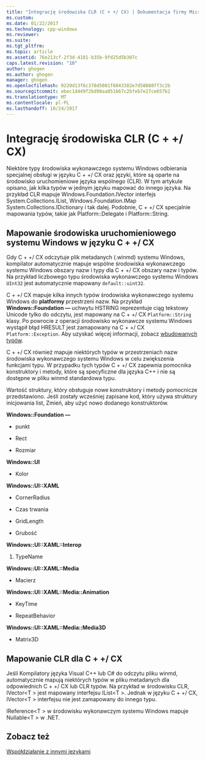 ```yaml
---
title: "Integrację środowiska CLR (C + +/ CX) | Dokumentacja firmy Microsoft"
ms.custom: 
ms.date: 01/22/2017
ms.technology: cpp-windows
ms.reviewer: 
ms.suite: 
ms.tgt_pltfrm: 
ms.topic: article
ms.assetid: 76e213cf-2f3d-4181-b35b-9fd25d5b307c
caps.latest.revision: "10"
author: ghogen
ms.author: ghogen
manager: ghogen
ms.openlocfilehash: 0220d13f6c378d5081f6043382e7d58888ff3c2b
ms.sourcegitcommit: ebec1d449f2bd98aa851667c2bfeb7e27ce657b2
ms.translationtype: MT
ms.contentlocale: pl-PL
ms.lasthandoff: 10/24/2017
---
```

# <a name="clr-integration-ccx"></a>Integrację środowiska CLR (C + +/ CX)
Niektóre typy środowiska wykonawczego systemu Windows odbierania specjalnej obsługi w języku C + +/ CX oraz języki, które są oparte na środowisko uruchomieniowe języka wspólnego (CLR). W tym artykule opisano, jak kilka typów w jednym języku mapować do innego języka. Na przykład CLR mapuje Windows.Foundation.IVector interfejs System.Collections.IList, Windows.Foundation.IMap System.Collections.IDictionary i tak dalej. Podobnie, C + +/ CX specjalnie mapowania typów, takie jak Platform::Delegate i Platform::String.  
  
## <a name="mapping-the-windows-runtime-to-ccx"></a>Mapowanie środowiska uruchomieniowego systemu Windows w języku C + +/ CX  
 Gdy C + +/ CX odczytuje plik metadanych (.winmd) systemu Windows, kompilator automatycznie mapuje wspólne środowiska wykonawczego systemu Windows obszary nazw i typy dla C + +/ CX obszary nazw i typów. Na przykład liczbowego typu środowiska wykonawczego systemu Windows `UInt32` jest automatycznie mapowany `default::uint32`.  
  
 C + +/ CX mapuje kilka innych typów środowiska wykonawczego systemu Windows do **platformy** przestrzeni nazw. Na przykład **Windows::Foundation —** uchwytu HSTRING reprezentuje ciąg tekstowy Unicode tylko do odczytu, jest mapowany na C + +/ CX `Platform::String` klasy. Po powrocie z operacji środowisko wykonawcze systemu Windows wystąpił błąd HRESULT jest zamapowany na C + +/ CX `Platform::Exception`. Aby uzyskać więcej informacji, zobacz [wbudowanych typów](http://msdn.microsoft.com/en-us/acc196fd-09da-4882-b554-6c94685ec75f).  
  
 C + +/ CX również mapuje niektórych typów w przestrzeniach nazw środowiska wykonawczego systemu Windows w celu zwiększenia funkcjami typu. W przypadku tych typów C + +/ CX zapewnia pomocnika konstruktory i metody, które są specyficzne dla języka C++ i nie są dostępne w pliku winmd standardowa typu.  
  
 Wartość struktury, który obsługuje nowe konstruktory i metody pomocnicze przedstawiono. Jeśli zostały wcześniej zapisane kod, który używa struktury inicjowania list, Zmień, aby użyć nowo dodanego konstruktorów.  
  
 **Windows::Foundation —**  
  
-   punkt  
  
-   Rect  
  
-   Rozmiar  
  
 **Windows::UI**  
  
-   Kolor  
  
 **Windows::UI::XAML**  
  
-   CornerRadius  
  
-   Czas trwania  
  
-   GridLength  
  
-   Grubość  
  
 **Windows::UI::XAML::Interop**  
  
1.  TypeName  
  
 **Windows::UI::XAML::Media**  
  
-   Macierz  
  
 **Windows::UI::XAML::Media::Animation**  
  
-   KeyTime  
  
-   RepeatBehavior  
  
 **Windows::UI::XAML::Media::Media3D**  
  
-   Matrix3D  
  
## <a name="mapping-the-clr-to-ccx"></a>Mapowanie CLR dla C + +/ CX  
 Jeśli Kompilatory języka Visual C++ lub C# do odczytu pliku winmd, automatycznie mapują niektórych typów w pliku metadanych dla odpowiednich C + +/ CX lub CLR typów. Na przykład w środowisku CLR, IVector\<T > jest mapowany interfejsu IList\<T >. Jednak w języku C + +/ CX, IVector\<T > interfejsu nie jest zamapowany do innego typu.  
  
 IReference\<T > w środowisku wykonawczym systemu Windows mapuje Nullable\<T > w .NET.  
  
## <a name="see-also"></a>Zobacz też  
 [Współdziałanie z innymi językami](../cppcx/interoperating-with-other-languages-c-cx.md)